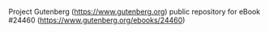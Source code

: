 Project Gutenberg (https://www.gutenberg.org) public repository for eBook #24460 (https://www.gutenberg.org/ebooks/24460)
